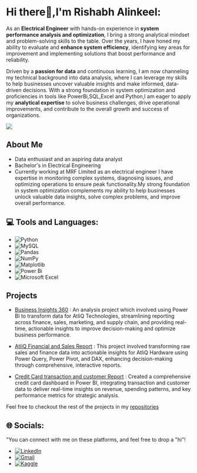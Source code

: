 # Hi there💫,I'm Rishabh Alinkeel:
As an **Electrical Engineer** with hands-on experience in **system performance analysis and optimization**, I bring a strong analytical mindset and problem-solving skills to the table. Over the years, I have honed my ability to evaluate and **enhance system efficiency**, identifying key areas for improvement and implementing solutions that boost performance and reliability.

Driven by a **passion for data** and continuous learning, I am now channeling my technical background into data analysis, where I can leverage my skills to help businesses uncover valuable insights and make informed, data-driven decisions. With a strong foundation in system optimization and proficiencies in tools like PowerBi,SQL,Excel and Python,I am eager to apply my **analytical expertise** to solve business challenges, drive operational improvements, and contribute to the overall growth and success of organizations.

[![](https://visitcount.itsvg.in/api?id=rishabhaalingil&icon=0&color=0)](https://visitcount.itsvg.in)

## About Me
- Data enthusiast and an aspiring data analyst
- Bachelor's in Electrical Engineering
- Currently working at MRF Limited as an electrical engineer I have expertise in monitoring complex systems, diagnosing issues, and optimizing operations to ensure peak functionality.My strong foundation in system optimization complements my ability to help businesses unlock valuable data insights, solve complex problems, and improve overall performance.

## 💻 Tools and Languages:
-  ![Python](https://img.shields.io/badge/python-3670A0?style=for-the-badge&logo=python&logoColor=ffdd54) 
-  ![MySQL](https://img.shields.io/badge/mysql-4479A1.svg?style=for-the-badge&logo=mysql&logoColor=white)   
-  ![Pandas](https://img.shields.io/badge/pandas-%23150458.svg?style=for-the-badge&logo=pandas&logoColor=white)   
-  ![NumPy](https://img.shields.io/badge/numpy-%23013243.svg?style=for-the-badge&logo=numpy&logoColor=white)   
-  ![Matplotlib](https://img.shields.io/badge/Matplotlib-%23ffffff.svg?style=for-the-badge&logo=Matplotlib&logoColor=white)   
-  ![Power Bi](https://img.shields.io/badge/power_bi-F2C811?style=for-the-badge&logo=powerbi&logoColor=black)
-  ![Microsoft Excel](https://img.shields.io/badge/Microsoft_Excel-217346?style=for-the-badge&logo=microsoft-excel&logoColor=white)

## Projects
 - [Business Insights 360](https://github.com/rishabhaalingil/Business_Insights_360) : An analysis project which involved using Power BI to transform data for AtliQ Technologies, streamlining reporting across finance, sales, marketing, and supply chain, and providing real-time, actionable insights to improve decision-making and optimize business performance.
 
 - [AtliQ Financial and Sales Report](https://github.com/rishabhaalingil/Excel_Atliq_Report) : This project involved transforming raw sales and finance data into actionable insights for AtliQ Hardware using Power Query, Power Pivot, and DAX, enhancing decision-making through comprehensive, interactive reports.

 - [Credit Card transaction and customer Report](https://github.com/rishabhaalingil/Credit-card-transaction-analysis) : Created a comprehensive credit card dashboard in Power BI, integrating transaction and customer data to deliver real-time insights on revenue, spending patterns, and key performance metrics for strategic analysis.

Feel free to checkout the rest of the projects in my [repositories](https://github.com/rishabhaalingil?tab=repositories)


## 🌐 Socials:
"You can connect with me on these platforms, and feel free to drop a "hi"!

-   [![LinkedIn](https://img.shields.io/badge/LinkedIn-%230077B5.svg?logo=linkedin&logoColor=white)](https://linkedin.com/in/rishabh-alinkeel-678b23287/)
-   [![Gmail](https://img.shields.io/badge/Gmail-D14836?style=for-the-badge&logo=gmail&logoColor=white)](aalingilrishabh@gmail.com)
-   [![Kaggle](https://img.shields.io/badge/Kaggle-20BEFF?style=for-the-badge&logo=Kaggle&logoColor=white)](https://www.kaggle.com/rishabhalinkeel)

<!-- Proudly created with GPRM ( https://gprm.itsvg.in ) -->


